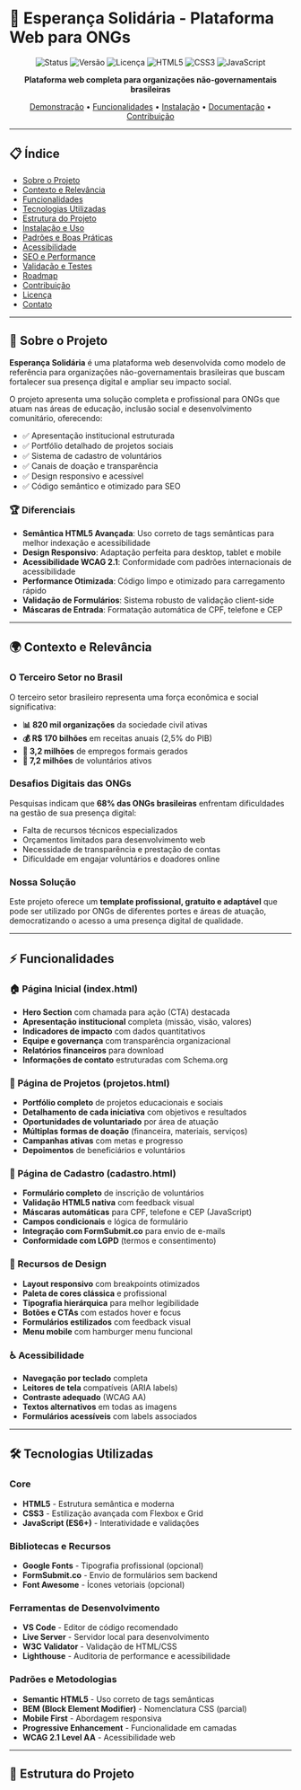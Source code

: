 # 🌟 Esperança Solidária - Plataforma Web para ONGs

<div align="center">

![Status](https://img.shields.io/badge/Status-Ativo-success)
![Versão](https://img.shields.io/badge/Versão-1.0.0-blue)
![Licença](https://img.shields.io/badge/Licença-MIT-green)
![HTML5](https://img.shields.io/badge/HTML5-E34F26?logo=html5&logoColor=white)
![CSS3](https://img.shields.io/badge/CSS3-1572B6?logo=css3&logoColor=white)
![JavaScript](https://img.shields.io/badge/JavaScript-F7DF1E?logo=javascript&logoColor=black)

**Plataforma web completa para organizações não-governamentais brasileiras**

[Demonstração](#demonstração) • [Funcionalidades](#funcionalidades) • [Instalação](#instalação) • [Documentação](#documentação) • [Contribuição](#contribuição)

</div>

---

## 📋 Índice

- [Sobre o Projeto](#-sobre-o-projeto)
- [Contexto e Relevância](#-contexto-e-relevância)
- [Funcionalidades](#-funcionalidades)
- [Tecnologias Utilizadas](#-tecnologias-utilizadas)
- [Estrutura do Projeto](#-estrutura-do-projeto)
- [Instalação e Uso](#-instalação-e-uso)
- [Padrões e Boas Práticas](#-padrões-e-boas-práticas)
- [Acessibilidade](#-acessibilidade)
- [SEO e Performance](#-seo-e-performance)
- [Validação e Testes](#-validação-e-testes)
- [Roadmap](#-roadmap)
- [Contribuição](#-contribuição)
- [Licença](#-licença)
- [Contato](#-contato)

---

## 🎯 Sobre o Projeto

**Esperança Solidária** é uma plataforma web desenvolvida como modelo de referência para organizações não-governamentais brasileiras que buscam fortalecer sua presença digital e ampliar seu impacto social.

O projeto apresenta uma solução completa e profissional para ONGs que atuam nas áreas de educação, inclusão social e desenvolvimento comunitário, oferecendo:

- ✅ Apresentação institucional estruturada
- ✅ Portfólio detalhado de projetos sociais
- ✅ Sistema de cadastro de voluntários
- ✅ Canais de doação e transparência
- ✅ Design responsivo e acessível
- ✅ Código semântico e otimizado para SEO

### 🏆 Diferenciais

- **Semântica HTML5 Avançada**: Uso correto de tags semânticas para melhor indexação e acessibilidade
- **Design Responsivo**: Adaptação perfeita para desktop, tablet e mobile
- **Acessibilidade WCAG 2.1**: Conformidade com padrões internacionais de acessibilidade
- **Performance Otimizada**: Código limpo e otimizado para carregamento rápido
- **Validação de Formulários**: Sistema robusto de validação client-side
- **Máscaras de Entrada**: Formatação automática de CPF, telefone e CEP

---

## 🌍 Contexto e Relevância

### O Terceiro Setor no Brasil

O terceiro setor brasileiro representa uma força econômica e social significativa:

- **📊 820 mil organizações** da sociedade civil ativas
- **💰 R$ 170 bilhões** em receitas anuais (2,5% do PIB)
- **👥 3,2 milhões** de empregos formais gerados
- **🤝 7,2 milhões** de voluntários ativos

### Desafios Digitais das ONGs

Pesquisas indicam que **68% das ONGs brasileiras** enfrentam dificuldades na gestão de sua presença digital:

- Falta de recursos técnicos especializados
- Orçamentos limitados para desenvolvimento web
- Necessidade de transparência e prestação de contas
- Dificuldade em engajar voluntários e doadores online

### Nossa Solução

Este projeto oferece um **template profissional, gratuito e adaptável** que pode ser utilizado por ONGs de diferentes portes e áreas de atuação, democratizando o acesso a uma presença digital de qualidade.

---

## ⚡ Funcionalidades

### 🏠 Página Inicial (index.html)

- **Hero Section** com chamada para ação (CTA) destacada
- **Apresentação institucional** completa (missão, visão, valores)
- **Indicadores de impacto** com dados quantitativos
- **Equipe e governança** com transparência organizacional
- **Relatórios financeiros** para download
- **Informações de contato** estruturadas com Schema.org

### 📂 Página de Projetos (projetos.html)

- **Portfólio completo** de projetos educacionais e sociais
- **Detalhamento de cada iniciativa** com objetivos e resultados
- **Oportunidades de voluntariado** por área de atuação
- **Múltiplas formas de doação** (financeira, materiais, serviços)
- **Campanhas ativas** com metas e progresso
- **Depoimentos** de beneficiários e voluntários

### 📝 Página de Cadastro (cadastro.html)

- **Formulário completo** de inscrição de voluntários
- **Validação HTML5 nativa** com feedback visual
- **Máscaras automáticas** para CPF, telefone e CEP (JavaScript)
- **Campos condicionais** e lógica de formulário
- **Integração com FormSubmit.co** para envio de e-mails
- **Conformidade com LGPD** (termos e consentimento)

### 🎨 Recursos de Design

- **Layout responsivo** com breakpoints otimizados
- **Paleta de cores clássica** e profissional
- **Tipografia hierárquica** para melhor legibilidade
- **Botões e CTAs** com estados hover e focus
- **Formulários estilizados** com feedback visual
- **Menu mobile** com hamburger menu funcional

### ♿ Acessibilidade

- **Navegação por teclado** completa
- **Leitores de tela** compatíveis (ARIA labels)
- **Contraste adequado** (WCAG AA)
- **Textos alternativos** em todas as imagens
- **Formulários acessíveis** com labels associados

---

## 🛠️ Tecnologias Utilizadas

### Core

- **HTML5** - Estrutura semântica e moderna
- **CSS3** - Estilização avançada com Flexbox e Grid
- **JavaScript (ES6+)** - Interatividade e validações

### Bibliotecas e Recursos

- **Google Fonts** - Tipografia profissional (opcional)
- **FormSubmit.co** - Envio de formulários sem backend
- **Font Awesome** - Ícones vetoriais (opcional)

### Ferramentas de Desenvolvimento

- **VS Code** - Editor de código recomendado
- **Live Server** - Servidor local para desenvolvimento
- **W3C Validator** - Validação de HTML/CSS
- **Lighthouse** - Auditoria de performance e acessibilidade

### Padrões e Metodologias

- **Semantic HTML5** - Uso correto de tags semânticas
- **BEM (Block Element Modifier)** - Nomenclatura CSS (parcial)
- **Mobile First** - Abordagem responsiva
- **Progressive Enhancement** - Funcionalidade em camadas
- **WCAG 2.1 Level AA** - Acessibilidade web

---

## 📁 Estrutura do Projeto
